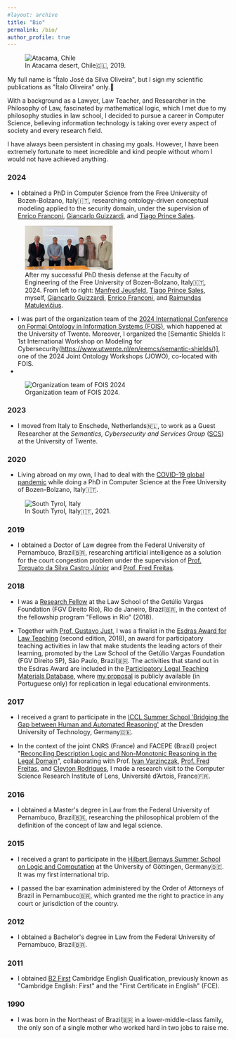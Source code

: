 ```yaml
---
#layout: archive
title: "Bio"
permalink: /bio/
author_profile: true
---
```



<figure>
    <img src="/images/atacama-chile.jpg" width="200" height="100"
         alt="Atacama, Chile">
    <figcaption>In Atacama desert, Chile🇨🇱, 2019.</figcaption>
</figure>

My full name is "Ítalo José da Silva Oliveira", but I sign my scientific publications as "Ítalo Oliveira" only.🙂


With a background as a Lawyer, Law Teacher, and Researcher in the Philosophy of Law, fascinated by mathematical logic, which I met due to my philosophy studies in law school, I decided to pursue a career in Computer Science, believing information technology is taking over every aspect of society and every research field.

I have always been persistent in chasing my goals. However, I have been extremely fortunate to meet incredible and kind people without whom I would not have achieved anything.


### 2024

- I obtained a PhD in Computer Science from the Free University of Bozen-Bolzano, Italy🇮🇹, researching ontology-driven conceptual modeling applied to the security domain, under the supervision of [Enrico Franconi](https://www.inf.unibz.it/~franconi/), [Giancarlo Guizzardi](https://en.wikipedia.org/wiki/Giancarlo_Guizzardi), and [Tiago Prince Sales](https://people.utwente.nl/t.princesales).

<figure>
    <img src="/images/defense.png" width="200" height="100"
         alt="PhD thesis defense, Unibz">
    <figcaption>After my successful PhD thesis defense at the Faculty of Engineering of the Free University of Bozen-Bolzano, Italy🇮🇹, 2024. From left to right: <a href="https://scholar.google.se/citations?user=tC2X4k0AAAAJ">Manfred Jeusfeld</a>, <a href="https://people.utwente.nl/t.princesales">Tiago Prince Sales</a>, myself, <a href="https://en.wikipedia.org/wiki/Giancarlo_Guizzardi">Giancarlo Guizzardi</a>, <a href="https://www.inf.unibz.it/~franconi/">Enrico Franconi</a>, and <a href="https://scholar.google.com/citations?user=2CN14WkAAAAJ">Raimundas Matulevičius</a>.</figcaption>
</figure>

- I was part of the organization team of the [2024 International Conference on Formal Ontology in Information Systems (FOIS)](https://www.utwente.nl/en/eemcs/fois2024/), which happened at the University of Twente. Moreover, I organized the [Semantic Shields I: 1st International Workshop on Modeling for Cybersecurity(https://www.utwente.nl/en/eemcs/semantic-shields/)], one of the 2024 Joint Ontology Workshops (JOWO), co-located with FOIS.
- 
<figure>
    <img src="/images/fois_2024_org.JPG" width="200" height="100"
         alt="Organization team of FOIS 2024">
    <figcaption>Organization team of FOIS 2024</a>.</figcaption>
</figure>

### 2023

- I moved from Italy to Enschede, Netherlands🇳🇱, to work as a Guest Researcher at the _Semantics, Cybersecurity and Services Group_ ([SCS](https://www.utwente.nl/en/eemcs/scs/)) at the University of Twente.

### 2020

- Living abroad on my own, I had to deal with the [COVID-19 global pandemic](https://en.wikipedia.org/wiki/COVID-19_pandemic) while doing a PhD in Computer Science at the Free University of Bozen-Bolzano, Italy🇮🇹.

<figure>
    <img src="/images/southtirol.jpg" width="200" height="100"
         alt="South Tyrol, Italy">
    <figcaption>In South Tyrol, Italy🇮🇹, 2021.</figcaption>
</figure>

### 2019

- I obtained a Doctor of Law degree from the Federal University of Pernambuco, Brazil🇧🇷, researching artificial intelligence as a solution for the court congestion problem under the supervision of [Prof. Torquato da Silva Castro Júnior](http://lattes.cnpq.br/3738419253523414) and [Prof. Fred Freitas](https://scholar.google.co.uk/citations?user=bp0hZ8QAAAAJ&hl=en).

### 2018

- I was a [Research Fellow](https://direitorio.fgv.br/fellows-rio) at the Law School of the Getúlio Vargas Foundation (FGV Direito Rio), Rio de Janeiro, Brazil🇧🇷, in the context of the fellowship program "Fellows in Rio" (2018).

- Together with [Prof. Gustavo Just](http://lattes.cnpq.br/1389722095904056), I was a finalist in the [Esdras Award for Law Teaching](https://direitosp.fgv.br/en/esdras-award-law-teaching) (second edition, 2018), an award for participatory teaching activities in law that make students the leading actors of their learning, promoted by the Law School of the Getúlio Vargas Foundation (FGV Direito SP), São Paulo, Brazil🇧🇷. The activities that stand out in the Esdras Award are included in the [Participatory Legal Teaching Materials Database](https://ejurparticipativo.direitosp.fgv.br/material-de-ensino), where [my proposal](https://ejurparticipativo.direitosp.fgv.br/portfolio/oficina-minutas) is publicly available (in Portuguese only) for replication in legal educational environments.

### 2017

- I received a grant to participate in the [ICCL Summer School 'Bridging the Gap between Human and Automated Reasoning'](https://iccl.inf.tu-dresden.de/web/SummerSchool2017) at the Dresden University of Technology, Germany🇩🇪.

- In the context of the joint CNRS (France) and FACEPE (Brazil) project "[Reconciling Description Logic and Non-Monotonic Reasoning in the Legal Domain](https://www.cril.univ-artois.fr/en/projects/dlnmr/)", collaborating with Prof. [Ivan Varzinczak](https://ijv.ovh/), [Prof. Fred Freitas](https://scholar.google.co.uk/citations?user=bp0hZ8QAAAAJ&hl=en), and [Cleyton Rodrigues](https://scholar.google.com/citations?user=BPveCTMAAAAJ&hl=en), I made a research visit to the Computer Science Research Institute of Lens, Université d’Artois, France🇫🇷.

### 2016

- I obtained a Master's degree in Law from the Federal University of Pernambuco, Brazil🇧🇷, researching the philosophical problem of the definition of the concept of law and legal science.

### 2015

- I received a grant to participate in the [Hilbert Bernays Summer School on Logic and Computation](https://gcms-devops1.uni-goettingen.de/en/505718.html) at the University of Göttingen, Germany🇩🇪. It was my first international trip.

- I passed the bar examination administered by the Order of Attorneys of Brazil in Pernambuco🇧🇷, which granted me the right to practice in any court or jurisdiction of the country.

### 2012

- I obtained a Bachelor's degree in Law from the Federal University of Pernambuco, Brazil🇧🇷.


### 2011

- I obtained [B2 First](https://www.cambridgeenglish.org/exams-and-tests/first/) Cambridge English Qualification, previously known as "Cambridge English: First" and the "First Certificate in English" (FCE).

### 1990

- I was born in the Northeast of Brazil🇧🇷 in a lower-middle-class family, the only son of a single mother who worked hard in two jobs to raise me.